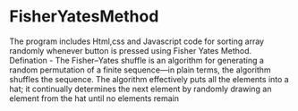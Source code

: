 # FisherYatesMethod

The program includes Html,css and Javascript code for sorting array randomly whenever button is pressed using Fisher Yates Method.
Defination - The Fisher–Yates shuffle is an algorithm for generating a random permutation of a finite sequence—in plain terms, the algorithm shuffles the sequence. The algorithm effectively puts all the elements into a hat; it continually determines the next element by randomly drawing an element from the hat until no elements remain
